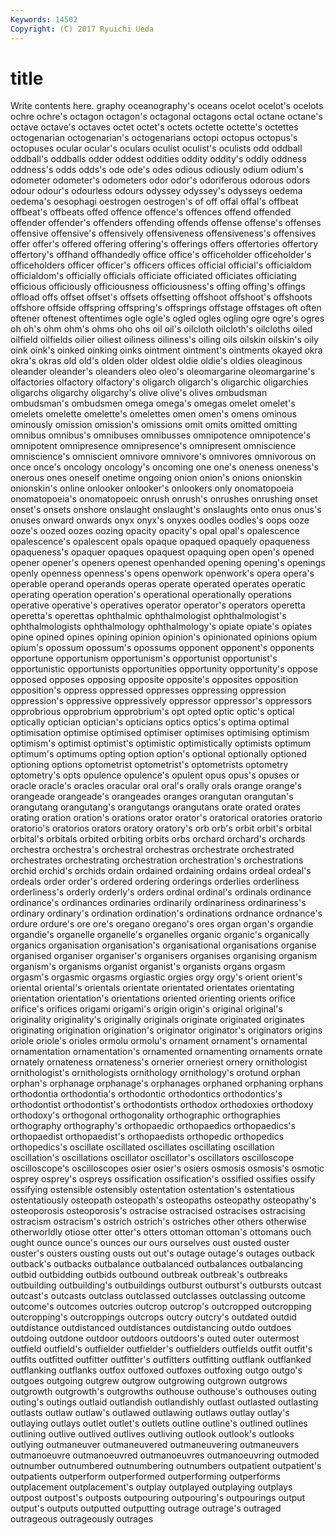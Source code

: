 ```yaml
---
Keywords: 14502 
Copyright: (C) 2017 Ryuichi Ueda
---
```


# title

Write contents here.
graphy oceanography's oceans ocelot ocelot's ocelots
ochre ochre's octagon octagon's octagonal octagons octal octane octane's octave
octave's octaves octet octet's octets octette octette's octettes octogenarian octogenarian's
octogenarians octopi octopus octopus's octopuses ocular ocular's oculars oculist oculist's
oculists odd oddball oddball's oddballs odder oddest oddities oddity oddity's
oddly oddness oddness's odds odds's ode ode's odes odious odiously
odium odium's odometer odometer's odometers odor odor's odoriferous odorous odors
odour odour's odourless odours odyssey odyssey's odysseys oedema oedema's oesophagi
oestrogen oestrogen's of off offal offal's offbeat offbeat's offbeats offed
offence offence's offences offend offended offender offender's offenders offending offends
offense offense's offenses offensive offensive's offensively offensiveness offensiveness's offensives offer
offer's offered offering offering's offerings offers offertories offertory offertory's offhand
offhandedly office office's officeholder officeholder's officeholders officer officer's officers offices
official official's officialdom officialdom's officially officials officiate officiated officiates officiating
officious officiously officiousness officiousness's offing offing's offings offload offs offset
offset's offsets offsetting offshoot offshoot's offshoots offshore offside offspring offspring's
offsprings offstage offstages oft often oftener oftenest oftentimes ogle ogle's
ogled ogles ogling ogre ogre's ogres oh oh's ohm ohm's
ohms oho ohs oil oil's oilcloth oilcloth's oilcloths oiled oilfield
oilfields oilier oiliest oiliness oiliness's oiling oils oilskin oilskin's oily
oink oink's oinked oinking oinks ointment ointment's ointments okayed okra
okra's okras old old's olden older oldest oldie oldie's oldies
oleaginous oleander oleander's oleanders oleo oleo's oleomargarine oleomargarine's olfactories olfactory
olfactory's oligarch oligarch's oligarchic oligarchies oligarchs oligarchy oligarchy's olive olive's
olives ombudsman ombudsman's ombudsmen omega omega's omegas omelet omelet's omelets
omelette omelette's omelettes omen omen's omens ominous ominously omission omission's
omissions omit omits omitted omitting omnibus omnibus's omnibuses omnibusses omnipotence
omnipotence's omnipotent omnipresence omnipresence's omnipresent omniscience omniscience's omniscient omnivore omnivore's
omnivores omnivorous on once once's oncology oncology's oncoming one one's
oneness oneness's onerous ones oneself onetime ongoing onion onion's onions
onionskin onionskin's online onlooker onlooker's onlookers only onomatopoeia onomatopoeia's onomatopoeic
onrush onrush's onrushes onrushing onset onset's onsets onshore onslaught onslaught's
onslaughts onto onus onus's onuses onward onwards onyx onyx's onyxes
oodles oodles's oops ooze ooze's oozed oozes oozing opacity opacity's
opal opal's opalescence opalescence's opalescent opals opaque opaqued opaquely opaqueness
opaqueness's opaquer opaques opaquest opaquing open open's opened opener opener's
openers openest openhanded opening opening's openings openly openness openness's opens
openwork openwork's opera opera's operable operand operands operas operate operated
operates operatic operating operation operation's operational operationally operations operative operative's
operatives operator operator's operators operetta operetta's operettas ophthalmic ophthalmologist ophthalmologist's
ophthalmologists ophthalmology ophthalmology's opiate opiate's opiates opine opined opines opining
opinion opinion's opinionated opinions opium opium's opossum opossum's opossums opponent
opponent's opponents opportune opportunism opportunism's opportunist opportunist's opportunistic opportunists opportunities
opportunity opportunity's oppose opposed opposes opposing opposite opposite's opposites opposition
opposition's oppress oppressed oppresses oppressing oppression oppression's oppressive oppressively oppressor
oppressor's oppressors opprobrious opprobrium opprobrium's opt opted optic optic's optical
optically optician optician's opticians optics optics's optima optimal optimisation optimise
optimised optimiser optimises optimising optimism optimism's optimist optimist's optimistic optimistically
optimists optimum optimum's optimums opting option option's optional optionally optioned
optioning options optometrist optometrist's optometrists optometry optometry's opts opulence opulence's
opulent opus opus's opuses or oracle oracle's oracles oracular oral
oral's orally orals orange orange's orangeade orangeade's orangeades oranges orangutan
orangutan's orangutang orangutang's orangutangs orangutans orate orated orates orating oration
oration's orations orator orator's oratorical oratories oratorio oratorio's oratorios orators
oratory oratory's orb orb's orbit orbit's orbital orbital's orbitals orbited
orbiting orbits orbs orchard orchard's orchards orchestra orchestra's orchestral orchestras
orchestrate orchestrated orchestrates orchestrating orchestration orchestration's orchestrations orchid orchid's orchids
ordain ordained ordaining ordains ordeal ordeal's ordeals order order's ordered
ordering orderings orderlies orderliness orderliness's orderly orderly's orders ordinal ordinal's
ordinals ordinance ordinance's ordinances ordinaries ordinarily ordinariness ordinariness's ordinary ordinary's
ordination ordination's ordinations ordnance ordnance's ordure ordure's ore ore's oregano
oregano's ores organ organ's organdie organdie's organelle organelle's organelles organic
organic's organically organics organisation organisation's organisational organisations organise organised organiser
organiser's organisers organises organising organism organism's organisms organist organist's organists
organs orgasm orgasm's orgasmic orgasms orgiastic orgies orgy orgy's orient
orient's oriental oriental's orientals orientate orientated orientates orientating orientation orientation's
orientations oriented orienting orients orifice orifice's orifices origami origami's origin
origin's original original's originality originality's originally originals originate originated originates
originating origination origination's originator originator's originators origins oriole oriole's orioles
ormolu ormolu's ornament ornament's ornamental ornamentation ornamentation's ornamented ornamenting ornaments
ornate ornately ornateness ornateness's ornerier orneriest ornery ornithologist ornithologist's ornithologists
ornithology ornithology's orotund orphan orphan's orphanage orphanage's orphanages orphaned orphaning
orphans orthodontia orthodontia's orthodontic orthodontics orthodontics's orthodontist orthodontist's orthodontists orthodox
orthodoxies orthodoxy orthodoxy's orthogonal orthogonality orthographic orthographies orthography orthography's orthopaedic
orthopaedics orthopaedics's orthopaedist orthopaedist's orthopaedists orthopedic orthopedics orthopedics's oscillate oscillated
oscillates oscillating oscillation oscillation's oscillations oscillator oscillator's oscillators oscilloscope oscilloscope's
oscilloscopes osier osier's osiers osmosis osmosis's osmotic osprey osprey's ospreys
ossification ossification's ossified ossifies ossify ossifying ostensible ostensibly ostentation ostentation's
ostentatious ostentatiously osteopath osteopath's osteopaths osteopathy osteopathy's osteoporosis osteoporosis's ostracise
ostracised ostracises ostracising ostracism ostracism's ostrich ostrich's ostriches other others
otherwise otherworldly otiose otter otter's otters ottoman ottoman's ottomans ouch
ought ounce ounce's ounces our ours ourselves oust ousted ouster
ouster's ousters ousting ousts out out's outage outage's outages outback
outback's outbacks outbalance outbalanced outbalances outbalancing outbid outbidding outbids outbound
outbreak outbreak's outbreaks outbuilding outbuilding's outbuildings outburst outburst's outbursts outcast
outcast's outcasts outclass outclassed outclasses outclassing outcome outcome's outcomes outcries
outcrop outcrop's outcropped outcropping outcropping's outcroppings outcrops outcry outcry's outdated
outdid outdistance outdistanced outdistances outdistancing outdo outdoes outdoing outdone outdoor
outdoors outdoors's outed outer outermost outfield outfield's outfielder outfielder's outfielders
outfields outfit outfit's outfits outfitted outfitter outfitter's outfitters outfitting outflank
outflanked outflanking outflanks outfox outfoxed outfoxes outfoxing outgo outgo's outgoes
outgoing outgrew outgrow outgrowing outgrown outgrows outgrowth outgrowth's outgrowths outhouse
outhouse's outhouses outing outing's outings outlaid outlandish outlandishly outlast outlasted
outlasting outlasts outlaw outlaw's outlawed outlawing outlaws outlay outlay's outlaying
outlays outlet outlet's outlets outline outline's outlined outlines outlining outlive
outlived outlives outliving outlook outlook's outlooks outlying outmaneuver outmaneuvered outmaneuvering
outmaneuvers outmanoeuvre outmanoeuvred outmanoeuvres outmanoeuvring outmoded outnumber outnumbered outnumbering outnumbers
outpatient outpatient's outpatients outperform outperformed outperforming outperforms outplacement outplacement's outplay
outplayed outplaying outplays outpost outpost's outposts outpouring outpouring's outpourings output
output's outputs outputted outputting outrage outrage's outraged outrageous outrageously outrages
